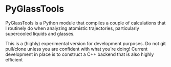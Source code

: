 # PyGlassTools

PyGlassTools is a Python module that compiles a couple of calculations that I routinely do when analyzing atomistic trajectories, particularly supercooled liquids and glasses.

This is a (highly) experimental version for development purposes. Do not git pull/clone unless you are confident with what you're doing! Current development in place is to construct a C++ backend that is also highly efficient
